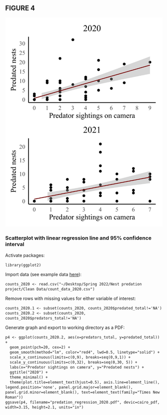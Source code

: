 ## FIGURE 4

<img src="/Graphics/Figure_4.jpg" alt="Figure 2"/>

### Scatterplot with linear regression line and 95% confidence interval

Activate packages:
```
library(ggplot2)
```
Import data (see example data [here](https://github.com/tylerdevos/terrapin_nest_predation/blob/main/Data/count_data_2020.csv)):
```
counts_2020 <- read.csv("~/Desktop/Spring 2022/Nest predation project/Clean Data/count_data_2020.csv")
```
Remove rows with missing values for either variable of interest:
```
counts_2020.1 <- subset(counts_2020, counts_2020$predated_total!='NA')
counts_2020.2 <- subset(counts_2020, counts_2020$predators_total!='NA')
```
Generate graph and export to working directory as a PDF:
```
p4 <- ggplot(counts_2020.2, aes(x=predators_total, y=predated_total)) +
  geom_point(pch=20, cex=2) +
  geom_smooth(method="lm", color="red4", lwd=0.5, linetype="solid") +
  scale_x_continuous(limits=c(0,9), breaks=seq(0,9,1)) +
  scale_y_continuous(limits=c(0,32), breaks=seq(0,30, 5)) +
  labs(x="Predator sightings on camera", y="Predated nests") +
  ggtitle("2020") +
  theme_minimal() +
  theme(plot.title=element_text(hjust=0.5), axis.line=element_line(), legend.position='none', panel.grid.major=element_blank(), panel.grid.minor=element_blank(), text=element_text(family="Times New Roman"))
ggsave(p4, filename="predation_regression_2020.pdf", devic=cairo_pdf, width=3.15, height=2.1, units="in")
```
